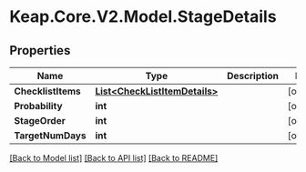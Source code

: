 # Keap.Core.V2.Model.StageDetails

## Properties

Name | Type | Description | Notes
------------ | ------------- | ------------- | -------------
**ChecklistItems** | [**List&lt;CheckListItemDetails&gt;**](CheckListItemDetails.md) |  | [optional] 
**Probability** | **int** |  | [optional] 
**StageOrder** | **int** |  | [optional] 
**TargetNumDays** | **int** |  | [optional] 

[[Back to Model list]](../README.md#documentation-for-models) [[Back to API list]](../README.md#documentation-for-api-endpoints) [[Back to README]](../README.md)

